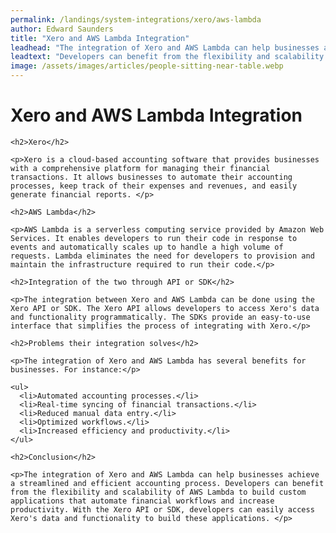 ```yaml
---
permalink: /landings/system-integrations/xero/aws-lambda
author: Edward Saunders
title: "Xero and AWS Lambda Integration"
leadhead: "The integration of Xero and AWS Lambda can help businesses achieve a streamlined and efficient accounting process"
leadtext: "Developers can benefit from the flexibility and scalability of AWS Lambda to build custom applications that automate financial workflows and increase productivity. With the Xero API or SDK, developers can easily access Xero's data and functionality to build these applications."
image: /assets/images/articles/people-sitting-near-table.webp
---
```

<div class="arttext">    <h1>Xero and AWS Lambda Integration</h1>
    
    <h2>Xero</h2>
    
    <p>Xero is a cloud-based accounting software that provides businesses with a comprehensive platform for managing their financial transactions. It allows businesses to automate their accounting processes, keep track of their expenses and revenues, and easily generate financial reports. </p>

    <h2>AWS Lambda</h2>
    
    <p>AWS Lambda is a serverless computing service provided by Amazon Web Services. It enables developers to run their code in response to events and automatically scales up to handle a high volume of requests. Lambda eliminates the need for developers to provision and maintain the infrastructure required to run their code.</p>
    
    <h2>Integration of the two through API or SDK</h2>
    
    <p>The integration between Xero and AWS Lambda can be done using the Xero API or SDK. The Xero API allows developers to access Xero's data and functionality programmatically. The SDKs provide an easy-to-use interface that simplifies the process of integrating with Xero.</p>
    
    <h2>Problems their integration solves</h2>
    
    <p>The integration of Xero and AWS Lambda has several benefits for businesses. For instance:</p>
    
    <ul>
      <li>Automated accounting processes.</li>
      <li>Real-time syncing of financial transactions.</li>
      <li>Reduced manual data entry.</li>
      <li>Optimized workflows.</li>
      <li>Increased efficiency and productivity.</li>
    </ul>
    
    <h2>Conclusion</h2>
    
    <p>The integration of Xero and AWS Lambda can help businesses achieve a streamlined and efficient accounting process. Developers can benefit from the flexibility and scalability of AWS Lambda to build custom applications that automate financial workflows and increase productivity. With the Xero API or SDK, developers can easily access Xero's data and functionality to build these applications. </p>
    
</div>